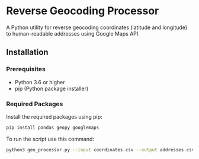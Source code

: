 # Reverse Geocoding Processor

A Python utility for reverse geocoding coordinates (latitude and longitude) to human-readable addresses using Google Maps API.

## Installation

### Prerequisites

- Python 3.6 or higher
- pip (Python package installer)

### Required Packages

Install the required packages using pip:

```bash
pip install pandas geopy googlemaps

```

To run the script use this command:

```bash
python3 geo_processor.py --input coordinates.csv --output addresses.csv --api-key [GMAPS API KEY]
```